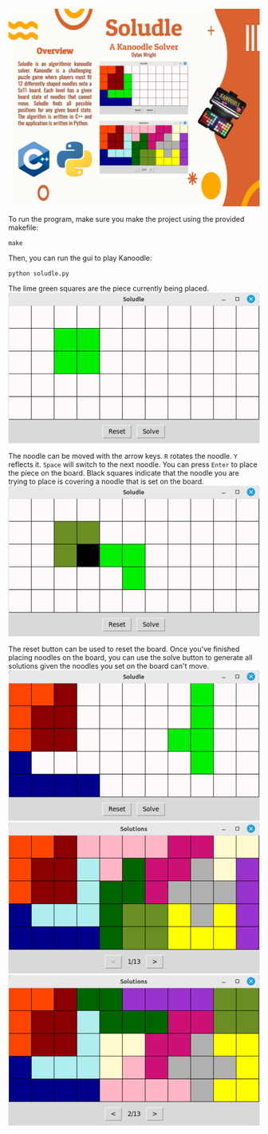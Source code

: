 ![image](static/soludle.png)

To run the program, make sure you make the project using the provided makefile:
```
make
```

Then, you can run the gui to play Kanoodle:
```
python soludle.py
```

The lime green squares are the piece currently being placed.
![image](static/unplaced_noodle.png)

The noodle can be moved with the arrow keys. `R` rotates the noodle. `Y` reflects it. `Space` will switch to the next noodle. You can press `Enter` to place the piece on the board. Black squares indicate that the noodle you are trying to place is covering a noodle that is set on the board.
![image](static/covered_noodle.png)

The reset button can be used to reset the board. Once you've finished placing noodles on the board, you can use the solve button to generate all solutions given the noodles you set on the board can't move.
![image](static/board_to_solve.png)
![image](static/solution_1.png)
![image](static/solution_2.png)
